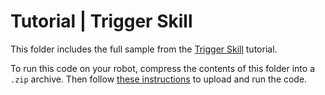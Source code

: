 # Tutorial | Trigger Skill

This folder includes the full sample from the [Trigger Skill](https://docs.mistyrobotics.com/docs/skills/local-skill-tutorials/#trigger-skill) tutorial.

To run this code on your robot, compress the contents of this folder into a `.zip` archive. Then follow [these instructions](https://docs.mistyrobotics.com/docs/skills/tools/#misty-skill-runner) to upload and run the code.